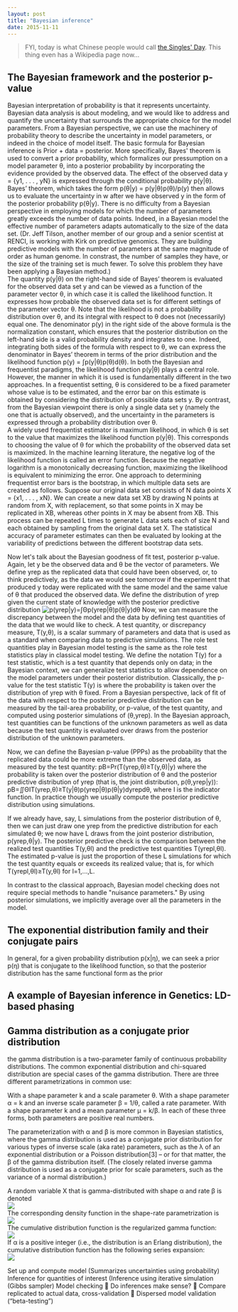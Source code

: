 ```yaml
---
layout: post
title: "Bayesian inference"
date: 2015-11-11
---
```

<blockquote>FYI, today is what Chinese people would call <a href="https://en.wikipedia.org/wiki/Singles%27_Day">the Singles' Day</a>. This thing even has a Wikipedia page now...</blockquote>
<h2>The Bayesian framework and the posterior p-value</h2>
Bayesian interpretation of probability is that it represents uncertainty. Bayesian data analysis is about modeling, and we would like to address and quantify the uncertainty that surrounds the appropriate choice for the model parameters. From a Bayesian perspective, we can use the machinery of probability theory to describe the uncertainty in model parameters, or indeed in the choice of model itself. The basic formula for Bayesian inference is Prior + data = posterior. More specifically, Bayes' theorem is used to convert a prior probability, which formalizes our pressumption on a model parameter θ, into a posterior probability by incorporating the evidence provided by the observed data. The effect of the observed data y = {y1, . . . , yN} is expressed through the conditional probability p(y|θ). Bayes’ theorem, which takes the form p(θ|y) = p(y|θ)p(θ)/p(y) then allows us to evaluate the uncertainty in w after we have observed y in the form of the posterior probability p(θ|y). There is no difficulty from a Bayesian perspective in employing models for which the number of parameters greatly exceeds the number of data points. Indeed, in a Bayesian model the effective number of parameters adapts automatically to the size of the data set. (Dr. Jeff Tilson, another member of our group and a senior scentist at RENCI, is working with Kirk on predictive genomics. They are building predictive models with the number of parameters at the same magnitude of order as human genome. In constrast, the number of samples they have, or the size of the training set is much fewer. To solve this problem they have been applying a Bayesian method.)<br/>
The quantity p(y|θ) on the right-hand side of Bayes’ theorem is evaluated for the observed data set y and can be viewed as a function of the parameter vector θ, in which case it is called the likelihood function. It expresses how probable the observed data set is for different settings of the parameter vector θ. Note that the likelihood is not a probability distribution over θ, and its integral with respect to θ does not (necessarily) equal one. The denominator p(y) in the right side of the above formula is the normalization constant, which ensures that the posterior distribution on the left-hand side is a valid probability density and integrates to one. Indeed, integrating both sides of the formula with respect to θ, we can express the denominator in Bayes’ theorem in terms of the prior distribution and the likelihood function p(y) = ∫p(y|θ)p(θ)d(θ). In both the Bayesian and frequentist paradigms, the likelihood function p(y|θ) plays a central role. However, the manner in which it is used is fundamentally different in the two approaches. In a frequentist setting, θ is considered to be a fixed parameter whose value is to be estimated, and the error bar on this estimate is obtained by considering the distribution of possible data sets y. By contrast, from the Bayesian viewpoint there is only a single data set y (namely the one that is actually observed), and the uncertainty in the parameters is expressed through a probability distribution over θ.<br/>
A widely used frequentist estimator is maximum likelihood, in which θ is set to the value that maximizes the likelihood function p(y|θ). This corresponds to choosing the value of θ for which the probability of the observed data set is maximized. In the machine learning literature, the negative log of the likelihood function is called an error function. Because the negative logarithm is a monotonically decreasing function, maximizing the likelihood is equivalent to minimizing the error. One approach to determining frequentist error bars is the bootstrap, in which multiple data sets are created as follows. Suppose our original data set consists of N data points X = {x1, . . . , xN}. We can create a new data set XB by drawing N points at random from X, with replacement, so that some points in X may be replicated in XB, whereas other points in X may be absent from XB. This process can be repeated L times to generate L data sets each of size N and each obtained by sampling from the original data set X. The statistical accuracy of parameter estimates can then be evaluated by looking at the variability of predictions between the different bootstrap data sets.

Now let's talk about the Bayesian goodness of fit test, posterior p-value. Again, let y be the observed data and θ be the vector of parameters. We define yrep as the replicated data that could have been observed, or, to think predictively, as the data we would see tomorrow if the experiment that produced y today were replicated with the same model and the same value of θ that produced the observed data. We define the distribution of yrep given the current state of knowledge with the posterior predictive distribution
<img src="https://cloud.githubusercontent.com/assets/5496192/11429944/da867ec6-944c-11e5-9176-bc34881e73d6.png" alt="p(yrep|y)=∫Θp(yrep|θ)p(θ|y)dθ"/>
Now, we can measure the discrepancy between the model and the data by defining test quantities of the data that we would like to check. A test quantity, or discrepancy measure, T(y,θ), is a scalar summary of parameters and data that is used as a standard when comparing data to predictive simulations. The role test quantities play in Bayesian model testing is the same as the role test statistics play in classical model testing. We define the notation T(y) for a test statistic, which is a test quantity that depends only on data; in the Bayesian context, we can generalize test statistics to allow dependence on the model parameters under their posterior distribution.
Classically, the p-value for the test statistic T(y) is
<imag src="https://cloud.githubusercontent.com/assets/5496192/11429946/e97a8fda-944c-11e5-8a10-6d80f7ee3617.png" alt="pC=Pr(T(yrep)≥T(y)|θ)" />
where the probability is taken over the distribution of yrep with θ fixed. From a Bayesian perspective, lack of fit of the data with respect to the posterior predictive distribution can be measured by the tail-area probability, or p-value, of the test quantity, and computed using posterior simulations of (θ,yrep). In the Bayesian approach, test quantities can be functions of the unknown parameters as well as data because the test quantity is evaluated over draws from the posterior distribution of the unknown parameters.

Now, we can define the Bayesian p-value (PPPs) as the probability that the replicated data could be more extreme than the observed data, as measured by the test quantity:
pB=Pr(T(yrep,θ)≥T(y,θ)|y)
where the probability is taken over the posterior distribution of θ and the posterior predictive distribution of yrep (that is, the joint distribution, p(θ,yrep|y)):
pB=∬ΘIT(yrep,θ)≥T(y|θ)p(yrep|θ)p(θ|y)dyrepdθ,
where I is the indicator function. In practice though we usually compute the posterior predictive distribution using simulations.

If we already have, say, L simulations from the posterior distribution of θ, then we can just draw one yrep from the predictive distribution for each simulated θ; we now have L draws from the joint posterior distribution, p(yrep,θ|y). The posterior predictive check is the comparison between the realized test quantities T(y,θl) and the predictive test quantities T(yrepl,θl). The estimated p-value is just the proportion of these L simulations for which the test quantity equals or exceeds its realized value; that is, for which
T(yrepl,θl)≥T(y,θl)
for l=1,...,L.

In contrast to the classical approach, Bayesian model checking does not require special methods to handle "nuisance parameters." By using posterior simulations, we implicitly average over all the parameters in the model.
<h2>The exponential distribution family and their conjugate pairs</h2>
In general, for a given probability distribution p(x|η), we can seek a prior p(η) that is
conjugate to the likelihood function, so that the posterior distribution has the same
functional form as the prior

<h2>A example of Bayesian inference in Genetics: LD-based phasing</h2>

<h2>Gamma distribution as a conjugate prior distribution</h2>
the gamma distribution is a two-parameter family of continuous probability distributions. The common exponential distribution and chi-squared distribution are special cases of the gamma distribution. There are three different parametrizations in common use:

With a shape parameter k and a scale parameter θ.
With a shape parameter α = k and an inverse scale parameter β = 1/θ, called a rate parameter.
With a shape parameter k and a mean parameter μ = k/β.
In each of these three forms, both parameters are positive real numbers.

The parameterization with α and β is more common in Bayesian statistics, where the gamma distribution is used as a conjugate prior distribution for various types of inverse scale (aka rate) parameters, such as the λ of an exponential distribution or a Poisson distribution[3] – or for that matter, the β of the gamma distribution itself. (The closely related inverse gamma distribution is used as a conjugate prior for scale parameters, such as the variance of a normal distribution.)

A random variable X that is gamma-distributed with shape α and rate β is denoted<br/>
<img src= "https://cloud.githubusercontent.com/assets/5496192/11150608/d20480f0-89f6-11e5-8884-acdc6e482a95.png" />
<br/>The corresponding density function in the shape-rate parametrization is <br/>
<img src="https://cloud.githubusercontent.com/assets/5496192/11150659/130d5ebe-89f7-11e5-9a16-0c2763e8ccb8.png" />
<br/>The cumulative distribution function is the regularized gamma function: <br/>
<img src="https://cloud.githubusercontent.com/assets/5496192/11150694/54db8b36-89f7-11e5-8dd6-172f87e18a90.png" />
<br/>If α is a positive integer (i.e., the distribution is an Erlang distribution), the cumulative distribution function has the following series expansion: <br/>
<img src="https://cloud.githubusercontent.com/assets/5496192/11150715/70754a58-89f7-11e5-8801-4e21b7ec05bf.png" />


Set up and compute model (Summarizes uncertainties using probability)
Inference for quantities of interest (Inference using iterative simulation (Gibbs sampler)
Model checking
 Do inferences make sense?
 Compare replicated to actual data, cross-validation
 Dispersed model validation (“beta-testing”)





